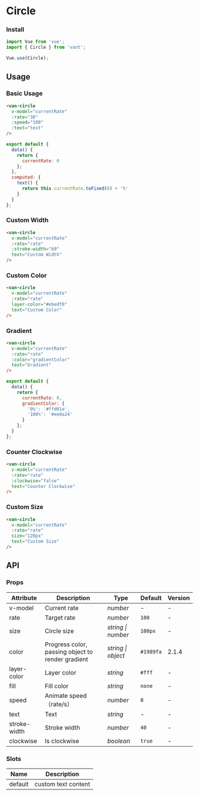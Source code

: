 # Circle

### Install

``` javascript
import Vue from 'vue';
import { Circle } from 'vant';

Vue.use(Circle);
```

## Usage

### Basic Usage

```html
<van-circle
  v-model="currentRate"
  :rate="30"
  :speed="100"
  :text="text"
/>
```

``` javascript
export default {
  data() {
    return {
      currentRate: 0
    };
  },
  computed: {
    text() {
      return this.currentRate.toFixed(0) + '%'
    }
  }
};
```

### Custom Width

```html
<van-circle
  v-model="currentRate"
  :rate="rate"
  :stroke-width="60"
  text="Custom Width"
/>
```

### Custom Color

```html
<van-circle
  v-model="currentRate"
  :rate="rate"
  layer-color="#ebedf0"
  text="Custom Color"
/>
```

### Gradient

```html
<van-circle
  v-model="currentRate"
  :rate="rate"
  :color="gradientColor"
  text="Gradient"
/>
```

``` javascript
export default {
  data() {
    return {
      currentRate: 0,
      gradientColor: {
        '0%': '#ffd01e',
        '100%': '#ee0a24'
      }
    };
  }
};
```

### Counter Clockwise

```html
<van-circle
  v-model="currentRate"
  :rate="rate"
  :clockwise="false"
  text="Counter Clockwise"
/>
```

### Custom Size

```html
<van-circle
  v-model="currentRate"
  :rate="rate"
  size="120px"
  text="Custom Size"
/>
```

## API

### Props

| Attribute | Description | Type | Default | Version |
|------|------|------|------|------|
| v-model | Current rate | *number* | - | - |
| rate | Target rate | *number* | `100` | - |
| size | Circle size | *string \| number* | `100px` | - |
| color | Progress color, passing object to render gradient | *string \| object* | `#1989fa` | 2.1.4 |
| layer-color | Layer color | *string* | `#fff` | - |
| fill | Fill color | *string* | `none` | - |
| speed | Animate speed（rate/s）| *number* | `0` | - |
| text | Text | *string* | - | - |
| stroke-width | Stroke width | *number* | `40` | - |
| clockwise | Is clockwise | *boolean* | `true` | - |

### Slots

| Name | Description |
|------|------|
| default | custom text content |

